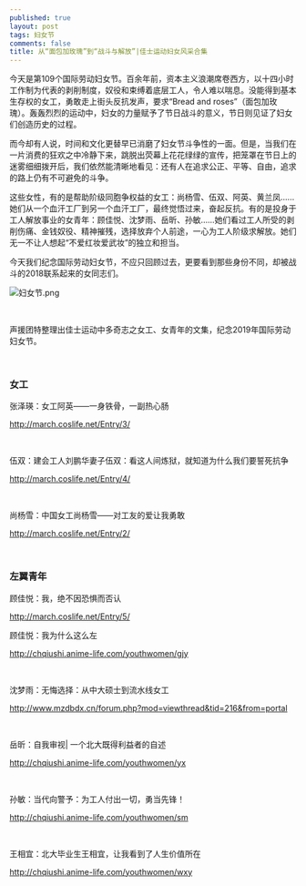 ```yaml
---
published: true
layout: post
tags: 妇女节
comments: false
title: 从“面包加玫瑰”到“战斗与解放”|佳士运动妇女风采合集
---
```



今天是第109个国际劳动妇女节。百余年前，资本主义浪潮席卷西方，以十四小时工作制为代表的剥削制度，奴役和束缚着底层工人，令人难以喘息。没能得到基本生存权的女工，勇敢走上街头反抗发声，要求“Bread and roses”（面包加玫瑰）。轰轰烈烈的运动中，妇女的力量赋予了节日战斗的意义，节日则见证了妇女们创造历史的过程。

而今却有人说，时间和文化更替早已消磨了妇女节斗争性的一面。但是，当我们在一片消费的狂欢之中冷静下来，跳脱出荧幕上花花绿绿的宣传，把笼罩在节日上的迷雾细细拨开后，我们依然能清晰地看见：还有人在追求公正、平等、自由，追求的路上仍有不可避免的斗争。

这些女性，有的是帮助阶级同胞争权益的女工：尚杨雪、伍双、阿英、黄兰凤......她们从一个血汗工厂到另一个血汗工厂，最终觉悟过来，奋起反抗。有的是投身于工人解放事业的女青年：顾佳悦、沈梦雨、岳昕、孙敏……她们看过工人所受的剥削伤痛、金钱奴役、精神摧残，选择放弃个人前途，一心为工人阶级求解放。她们无一不让人想起“不爱红妆爱武妆”的独立和担当。

今天我们纪念国际劳动妇女节，不应只回顾过去，更要看到那些身份不同，却被战斗的2018联系起来的女同志们。

![妇女节.png](https://i.loli.net/2019/03/08/5c82733164d68.png)

<br/>

声援团特整理出佳士运动中多奇志之女工、女青年的文集，纪念2019年国际劳动妇女节。

<br/>

<h3>女工</h3>

张泽瑛：女工阿英——一身铁骨，一副热心肠

http://march.coslife.net/Entry/3/

<br/>

伍双：建会工人刘鹏华妻子伍双：看这人间炼狱，就知道为什么我们要誓死抗争

http://march.coslife.net/Entry/4/

<br/>

尚杨雪：中国女工尚杨雪——对工友的爱让我勇敢

http://march.coslife.net/Entry/2/

<br/>

<h3>左翼青年</h3>

顾佳悦：我，绝不因恐惧而否认

http://march.coslife.net/Entry/5/
<br/>

顾佳悦：我为什么这么左

http://chqiushi.anime-life.com/youthwomen/gjy

<br/>

沈梦雨：无悔选择：从中大硕士到流水线女工

http://www.mzdbdx.cn/forum.php?mod=viewthread&tid=216&from=portal

<br/>

岳昕：自我审视| 一个北大既得利益者的自述

http://chqiushi.anime-life.com/youthwomen/yx

<br/>

孙敏：当代向警予：为工人付出一切，勇当先锋！

http://chqiushi.anime-life.com/youthwomen/sm

<br/>

王相宜：北大毕业生王相宜，让我看到了人生价值所在

http://chqiushi.anime-life.com/youthwomen/wxy
